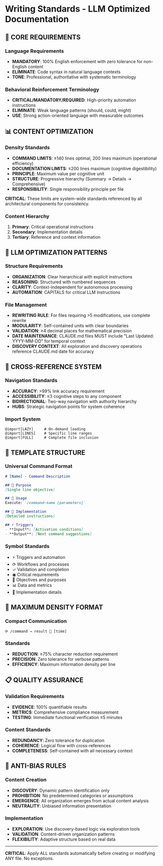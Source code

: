 # Writing Standards - LLM Optimized Documentation

## 🎯 CORE REQUIREMENTS

### Language Requirements
- **MANDATORY**: 100% English enforcement with zero tolerance for non-English content
- **ELIMINATE**: Code syntax in natural language contexts
- **TONE**: Professional, authoritative with systematic terminology

### Behavioral Reinforcement Terminology
- **CRITICAL/MANDATORY/REQUIRED**: High-priority automation instructions
- **ELIMINATE**: Weak language patterns (should, could, might)
- **USE**: Strong action-oriented language with measurable outcomes

## 📊 CONTENT OPTIMIZATION

### Density Standards
- **COMMAND LIMITS**: ≤140 lines optimal, 200 lines maximum (operational efficiency)
- **DOCUMENTATION LIMITS**: ≤200 lines maximum (cognitive digestibility)
- **PRINCIPLE**: Maximum value per cognitive unit
- **STRUCTURE**: Progressive hierarchy (Summary → Details → Comprehensive)
- **RESPONSIBILITY**: Single responsibility principle per file

**CRITICAL**: These limits are system-wide standards referenced by all architectural components for consistency.

### Content Hierarchy
1. **Primary**: Critical operational instructions
2. **Secondary**: Implementation details
3. **Tertiary**: Reference and context information

## 🔧 LLM OPTIMIZATION PATTERNS

### Structure Requirements
- **ORGANIZATION**: Clear hierarchical with explicit instructions
- **REASONING**: Structured with numbered sequences
- **CLARITY**: Context-independent for autonomous processing
- **AUTOMATION**: CAPITALS for critical LLM instructions

### File Management
- **REWRITING RULE**: For files requiring >5 modifications, use complete rewrite
- **MODULARITY**: Self-contained units with clear boundaries
- **VALIDATION**: ≥4 decimal places for mathematical precision
- **DATE MAINTENANCE**: CLAUDE.md files MUST include "Last Updated: YYYY-MM-DD" for temporal context
- **DISCOVERY CONTEXT**: All exploration and discovery operations reference CLAUDE.md date for accuracy

## 🔗 CROSS-REFERENCE SYSTEM

### Navigation Standards
- **ACCURACY**: >99% link accuracy requirement
- **ACCESSIBILITY**: ≤3 cognitive steps to any component
- **BIDIRECTIONAL**: Two-way navigation with authority hierarchy
- **HUBS**: Strategic navigation points for system coherence

### Import System
```
@import[LAZY]     # On-demand loading
@import[LINES]    # Specific line ranges
@import[FULL]     # Complete file inclusion
```

## 📝 TEMPLATE STRUCTURE

### Universal Command Format
```markdown
# [Name] - Command Description

## 🎯 Purpose
[Single line objective]

## 🚀 Usage
Execute: `/command-name [parameters]`

## 🔧 Implementation
[Detailed instructions]

## ⚡ Triggers
- **Input**: [Activation conditions]
- **Output**: [Next command suggestions]
```

### Symbol Standards
- ⚡ Triggers and automation
- ⟳ Workflows and processes
- ✓ Validation and completion
- ◉ Critical requirements
- 🎯 Objectives and purposes
- 📊 Data and metrics
- 🔧 Implementation details

## 🎯 MAXIMUM DENSITY FORMAT

### Compact Communication
```
⟳ /command → result 🎯 [time]
```

### Standards
- **REDUCTION**: ≥75% character reduction requirement
- **PRECISION**: Zero tolerance for verbose patterns
- **EFFICIENCY**: Maximum information density per line

## 📋 QUALITY ASSURANCE

### Validation Requirements
- **EVIDENCE**: 100% quantifiable results
- **METRICS**: Comprehensive compliance measurement
- **TESTING**: Immediate functional verification ≤5 minutes

### Content Standards
- **REDUNDANCY**: Zero tolerance for duplication
- **COHERENCE**: Logical flow with cross-references
- **COMPLETENESS**: Self-contained with all necessary context

## 🚫 ANTI-BIAS RULES

### Content Creation
- **DISCOVERY**: Dynamic pattern identification only
- **PROHIBITION**: No predetermined categories or assumptions
- **EMERGENCE**: All organization emerges from actual content analysis
- **NEUTRALITY**: Unbiased information presentation

### Implementation
- **EXPLORATION**: Use discovery-based logic via exploration tools
- **VALIDATION**: Content-driven organization patterns
- **FLEXIBILITY**: Adaptive structure based on real data

---

**CRITICAL**: Apply ALL standards automatically before creating or modifying ANY file. No exceptions.